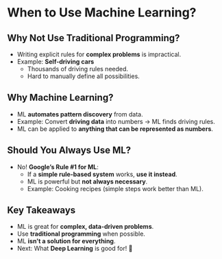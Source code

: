 # When to Use Machine Learning?

## Why Not Use Traditional Programming?
- Writing explicit rules for **complex problems** is impractical.
- Example: **Self-driving cars**
  - Thousands of driving rules needed.
  - Hard to manually define all possibilities.

## Why Machine Learning?  
- ML **automates pattern discovery** from data.  
- Example: Convert **driving data** into numbers → ML finds driving rules.  
- ML can be applied to **anything that can be represented as numbers**.

## Should You Always Use ML?  
- No! **Google’s Rule #1 for ML**:  
  - If a **simple rule-based system** works, **use it instead**.  
  - ML is powerful but **not always necessary**.  
  - Example: Cooking recipes (simple steps work better than ML).  

## Key Takeaways  
- ML is great for **complex, data-driven problems**.  
- Use **traditional programming** when possible.  
- ML **isn't a solution for everything**.  
- Next: What **Deep Learning** is good for! 🚀

